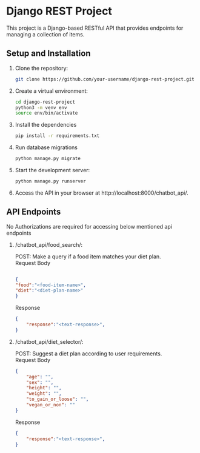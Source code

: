 # Django REST Project

This project is a Django-based RESTful API that provides endpoints for managing a collection of items.

## Setup and Installation

1. Clone the repository:

   ```bash
   git clone https://github.com/your-username/django-rest-project.git

2. Create a virtual environment:
    ```bash
    cd django-rest-project
    python3 -m venv env
    source env/bin/activate
    ```

3. Install the dependencies
    ```bash
   pip install -r requirements.txt

4. Run database migrations
    ```bash
   python manage.py migrate

5. Start the development server:
    ```bash
   python manage.py runserver

6. Access the API in your browser at http://localhost:8000/chatbot_api/.

## API Endpoints
No Authorizations are required for accessing below mentioned api endpoints
1. /chatbot_api/food_search/:

    POST: Make a query if a food item matches your diet plan.<br>Request Body
    
    ```json
    
    {
    "food":"<food-item-name>",
    "diet":"<diet-plan-name>"
    }
    ```
    Response
    ```json
    {
        "response":"<text-response>",
    }   
    ```

2. /chatbot_api/diet_selector/:

    POST: Suggest a diet plan according to user requirements.<br>Request Body
    
    ```json
    {
        "age": "",
        "sex": "",
        "height": "",
        "weight": "",
        "to_gain_or_loose": "",
        "vegan_or_non": ""
    }
    ```
    Response
    ```json
    {
        "response":"<text-response>",
    }   
    ```


     